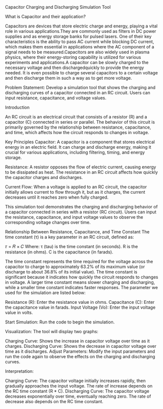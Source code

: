 Capacitor Charging and Discharging Simulation Tool

What is Capacitor and their application?

Capacitors are devices that store electric charge and energy, playing a vital role in various applications.They are commonly used as filters in DC power supplies and as energy storage banks for pulsed lasers.
One of their key characteristics is the ability to pass AC current while blocking DC current, which makes them essential in applications where the AC component of a signal needs to be measured.Capacitors are also widely used in plasma physics, where their energy-storing capability is utilized for various experiments and applications.A capacitor can be slowly charged to the necessary voltage and then dischargedquickly to provide the energy needed. It is even possible to charge several capacitors to a certain voltage and then discharge them in such a way as to get more voltage.

Problem Statement: Develop a simulation tool that shows the charging and discharging curves of a capacitor connected in an RC circuit. Users can input resistance, capacitance, and voltage values.

Introduction

An RC circuit is an electrical circuit that consists of a resistor (R) and a capacitor (C) connected in series or parallel. The behavior of this circuit is primarily governed by the relationship between resistance, capacitance, and time, which affects how the circuit responds to changes in voltage.

Key Principles
Capacitor: A capacitor is a component that stores electrical energy in an electric field. It can charge and discharge energy, making it crucial for various applications, including filtering, timing, and energy storage.

Resistance: A resistor opposes the flow of electric current, causing energy to be dissipated as heat. The resistance in an RC circuit affects how quickly the capacitor charges and discharges.

Current Flow: When a voltage is applied to an RC circuit, the capacitor initially allows current to flow through it, but as it charges, the current decreases until it reaches zero when fully charged.

This simulation tool demonstrates the charging and discharging behavior of a capacitor connected in series with a resistor (RC circuit). Users can input the resistance, capacitance, and input voltage values to observe the corresponding voltage changes over time.

Relationship Between Resistance, Capacitance, and Time Constant
The time constant (τ) is a key parameter in an RC circuit, defined as:

𝜏 = 𝑅 × 𝐶
Where:
τ (tau) is the time constant (in seconds).
R is the resistance (in ohms).
C is the capacitance (in farads).




The time constant represents the time required for the voltage across the capacitor to charge to approximately 63.2% of its maximum value (or discharge to about 36.8% of its initial value). The time constant is significant because it indicates how quickly the circuit responds to changes in voltage. A larger time constant means slower charging and discharging, while a smaller time constant indicates faster responses.
The parameter we used for the simulation are listed below:

Resistance (R): Enter the resistance value in ohms.
Capacitance (C): Enter the capacitance value in farads.
Input Voltage (Vo): Enter the input voltage value in volts.

Start Simulation: Run the code to begin the simulation.

Visualization: The tool will display two graphs:

Charging Curve: Shows the increase in capacitor voltage over time as it charges.
Discharging Curve: Shows the decrease in capacitor voltage over time as it discharges.
Adjust Parameters: Modify the input parameters and run the code again to observe the effects on the charging and discharging curves.

Interpretation:

Charging Curve: The capacitor voltage initially increases rapidly, then gradually approaches the input voltage. The rate of increase depends on the RC time constant (R * C).
Discharging Curve: The capacitor voltage decreases exponentially over time, eventually reaching zero. The rate of decrease also depends on the RC time constant.
